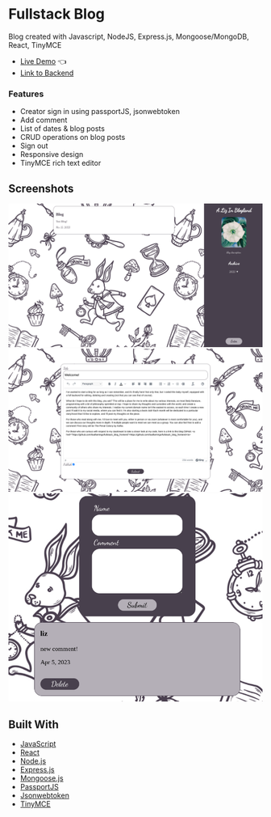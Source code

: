 # Fullstack Blog
Blog created with Javascript, NodeJS, Express.js, Mongoose/MongoDB, React, TinyMCE

- [Live Demo](https://itsaflamingo.github.io/fullstack_blog_frontend/) :point_left:
- [Link to Backend](https://github.com/itsaflamingo/full_stack_blog_backend)

### Features

- Creator sign in using passportJS, jsonwebtoken
- Add comment
- List of dates & blog posts
- CRUD operations on blog posts
- Sign out
- Responsive design
- TinyMCE rich text editor

## Screenshots

![blog](./src/img/front.png)
![edit](./src/img/edit-post.png)
![comment](./src/img/comments.png)

## Built With

- [JavaScript](https://www.javascript.com/)
- [React](https://reactjs.org/)
- [Node.js](https://nodejs.org/en)
- [Express.js](https://expressjs.com/)
- [Mongoose.js](https://mongoosejs.com/)
- [PassportJS](https://www.passportjs.org/)
- [Jsonwebtoken](https://www.npmjs.com/package/jsonwebtoken)
- [TinyMCE](https://www.tiny.cloud/docs/tinymce/6/cloud-quick-start/)


